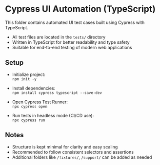 # Cypress UI Automation (TypeScript)

This folder contains automated UI test cases built using Cypress with TypeScript.

- All test files are located in the `tests/` directory
- Written in TypeScript for better readability and type safety
- Suitable for end-to-end testing of modern web applications

## Setup

- Initialize project:  
  `npm init -y`

- Install dependencies:  
  `npm install cypress typescript --save-dev`

- Open Cypress Test Runner:  
  `npx cypress open`

- Run tests in headless mode (CI/CD use):  
  `npx cypress run`

## Notes

- Structure is kept minimal for clarity and easy scaling
- Recommended to follow consistent selectors and assertions
- Additional folders like `/fixtures/`, `/support/` can be added as needed

